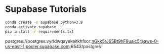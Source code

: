 # Supabase Tutorials

```sh
conda create -n supabase python=3.9
conda activate supabase
pip install -r requirements.txt
```

postgres://postgres.vyrldwqayekeitkhfsor:nGkk5rJ65Bt9hF9uaic5@aws-0-us-east-1.pooler.supabase.com:6543/postgres

